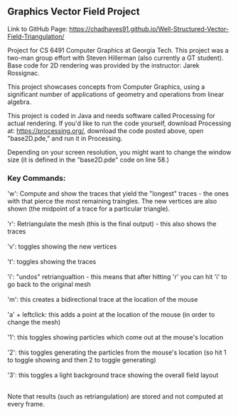 <script src="https://cdn.mathjax.org/mathjax/latest/MathJax.js?config=TeX-AMS-MML_HTMLorMML" type="text/javascript"></script>

## Graphics Vector Field Project

Link to GitHub Page: https://chadhayes91.github.io/Well-Structured-Vector-Field-Triangulation/

Project for CS 6491 Computer Graphics at Georgia Tech. This project was a two-man group effort with Steven Hillerman (also currently a GT student). Base code for 2D rendering was provided by the instructor: Jarek Rossignac.

This project showcases concepts from Computer Graphics, using a significant number of applications of geometry and operations from linear algebra.

This project is coded in Java and needs software called Processing for actual rendering. If you'd like to run the code yourself, download Processing at: https://processing.org/, download the code posted above, open "base2D.pde," and run it in Processing.

Depending on your screen resolution, you might want to change the window size (it is defined in the "base2D.pde" code on line 58.)

### Key Commands:

'w': Compute and show the traces that yield the "longest" traces - the ones with that pierce the 
	most remaining traingles. The new vertices are also shown (the midpoint of a trace for a 
	particular triangle).
	<br><br>
'r': Retriangulate the mesh (this is the final output) - this also shows the traces
<br><br>
'v': toggles showing the new vertices
<br><br>
't': toggles showing the traces
<br><br>
'i': "undos" retriangualtion - this means that after hitting 'r' you can hit 'i' to go back to 
	the original mesh
	<br><br>
'm': this creates a bidirectional trace at the location of the mouse
<br><br>
'a' + leftclick: this adds a point at the location of the mouse (in order to change the mesh)
<br><br>
'1': this toggles showing particles which come out at the mouse's location
<br><br>
'2': this toggles generating the particles from the mouse's location (so hit 1 to toggle showing
	and then 2 to toggle generating)
	<br><br>
'3': this toggles a light background trace showing the overall field layout
<br><br>

Note that results (such as retriangulation) are stored and not computed at every frame.
